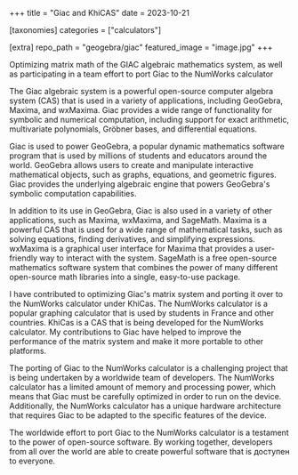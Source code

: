 +++
title = "Giac and KhiCAS"
date = 2023-10-21

[taxonomies]
categories = ["calculators"]

[extra]
repo_path = "geogebra/giac"
featured_image = "image.jpg"
+++

Optimizing matrix math of the GIAC algebraic mathematics system, as well as participating in a team effort to port Giac to the NumWorks calculator

<!-- more -->

The Giac algebraic system is a powerful open-source computer algebra system (CAS) that is used in a variety of applications, including GeoGebra, Maxima, and wxMaxima. Giac provides a wide range of functionality for symbolic and numerical computation, including support for exact arithmetic, multivariate polynomials, Gröbner bases, and differential equations.

Giac is used to power GeoGebra, a popular dynamic mathematics software program that is used by millions of students and educators around the world. GeoGebra allows users to create and manipulate interactive mathematical objects, such as graphs, equations, and geometric figures. Giac provides the underlying algebraic engine that powers GeoGebra's symbolic computation capabilities.

In addition to its use in GeoGebra, Giac is also used in a variety of other applications, such as Maxima, wxMaxima, and SageMath. Maxima is a powerful CAS that is used for a wide range of mathematical tasks, such as solving equations, finding derivatives, and simplifying expressions. wxMaxima is a graphical user interface for Maxima that provides a user-friendly way to interact with the system. SageMath is a free open-source mathematics software system that combines the power of many different open-source math libraries into a single, easy-to-use package.

I have contributed to optimizing Giac's matrix system and porting it over to the NumWorks calculator under KhiCas. The NumWorks calculator is a popular graphing calculator that is used by students in France and other countries. KhiCas is a CAS that is being developed for the NumWorks calculator. My contributions to Giac have helped to improve the performance of the matrix system and make it more portable to other platforms.

The porting of Giac to the NumWorks calculator is a challenging project that is being undertaken by a worldwide team of developers. The NumWorks calculator has a limited amount of memory and processing power, which means that Giac must be carefully optimized in order to run on the device. Additionally, the NumWorks calculator has a unique hardware architecture that requires Giac to be adapted to the specific features of the device.

The worldwide effort to port Giac to the NumWorks calculator is a testament to the power of open-source software. By working together, developers from all over the world are able to create powerful software that is доступен to everyone.